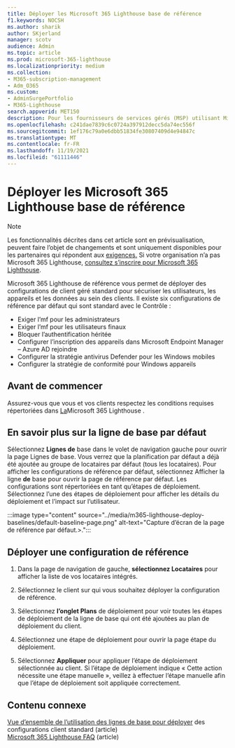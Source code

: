 ```yaml
---
title: Déployer les Microsoft 365 Lighthouse base de référence
f1.keywords: NOCSH
ms.author: sharik
author: SKjerland
manager: scotv
audience: Admin
ms.topic: article
ms.prod: microsoft-365-lighthouse
ms.localizationpriority: medium
ms.collection:
- M365-subscription-management
- Adm_O365
ms.custom:
- AdminSurgePortfolio
- M365-Lighthouse
search.appverid: MET150
description: Pour les fournisseurs de services gérés (MSP) utilisant Microsoft 365 Lighthouse, découvrez comment déployer des Microsoft 365 Lighthouse de référence.
ms.openlocfilehash: c241dae7839c6c0724a397912decc5da74ec556f
ms.sourcegitcommit: 1ef176c79a0e6dbb51834fe30807409d4e94847c
ms.translationtype: MT
ms.contentlocale: fr-FR
ms.lasthandoff: 11/19/2021
ms.locfileid: "61111446"
---
```

# <a name="deploy-microsoft-365-lighthouse-baselines"></a>Déployer les Microsoft 365 Lighthouse base de référence 

> [!NOTE]
> Les fonctionnalités décrites dans cet article sont en prévisualisation, peuvent faire l’objet de changements et sont uniquement disponibles pour les partenaires qui répondent aux [exigences.](m365-lighthouse-requirements.md) Si votre organisation n’a pas Microsoft 365 Lighthouse, [consultez s’inscrire pour Microsoft 365 Lighthouse](m365-lighthouse-sign-up.md).

Microsoft 365 Lighthouse de référence vous permet de déployer des configurations de client géré standard pour sécuriser les utilisateurs, les appareils et les données au sein des clients. Il existe six configurations de référence par défaut qui sont standard avec le Contrôle :

- Exiger l’mf pour les administrateurs
- Exiger l’mf pour les utilisateurs finaux
- Bloquer l’authentification héritée
- Configurer l’inscription des appareils dans Microsoft Endpoint Manager – Azure AD rejoindre
- Configurer la stratégie antivirus Defender pour les Windows mobiles
- Configurer la stratégie de conformité pour Windows appareils

## <a name="before-you-begin"></a>Avant de commencer

Assurez-vous que vous et vos clients respectez les conditions requises répertoriées dans [La](m365-lighthouse-requirements.md)Microsoft 365 Lighthouse .

## <a name="learn-more-about-the-default-baseline"></a>En savoir plus sur la ligne de base par défaut

Sélectionnez **Lignes de** base dans le volet de navigation gauche pour ouvrir la page Lignes de base. Vous verrez que la planification par défaut a déjà été ajoutée au groupe de locataires par défaut (tous les locataires). Pour afficher les configurations de référence par défaut, sélectionnez Afficher la ligne **de** base pour ouvrir la page de référence par défaut. Les configurations sont répertoriées en tant qu’étapes de déploiement. Sélectionnez l’une des étapes de déploiement pour afficher les détails du déploiement et l’impact sur l’utilisateur.

:::image type="content" source="../media/m365-lighthouse-deploy-baselines/default-baseline-page.png" alt-text="Capture d’écran de la page de référence par défaut.>.":::

## <a name="deploy-a-baseline-configuration"></a>Déployer une configuration de référence  

1. Dans la page de navigation de gauche, **sélectionnez Locataires** pour afficher la liste de vos locataires intégrés.

2. Sélectionnez le client sur qui vous souhaitez déployer la configuration de référence.

3. Sélectionnez **l’onglet Plans** de déploiement pour voir toutes les étapes de déploiement de la ligne de base qui ont été ajoutées au plan de déploiement du client.

4. Sélectionnez une étape de déploiement pour ouvrir la page étape du déploiement.

5. Sélectionnez **Appliquer** pour appliquer l’étape de déploiement sélectionnée au client. Si l’étape de déploiement indique « Cette action nécessite une étape manuelle », veillez à effectuer l’étape manuelle afin que l’étape de déploiement soit appliquée correctement.

## <a name="related-content"></a>Contenu connexe

[Vue d’ensemble de l’utilisation des lignes de base pour déployer](m365-lighthouse-deploy-standard-tenant-configurations-overview.md) des configurations client standard (article)\
[Microsoft 365 Lighthouse FAQ](m365-lighthouse-faq.yml) (article)
